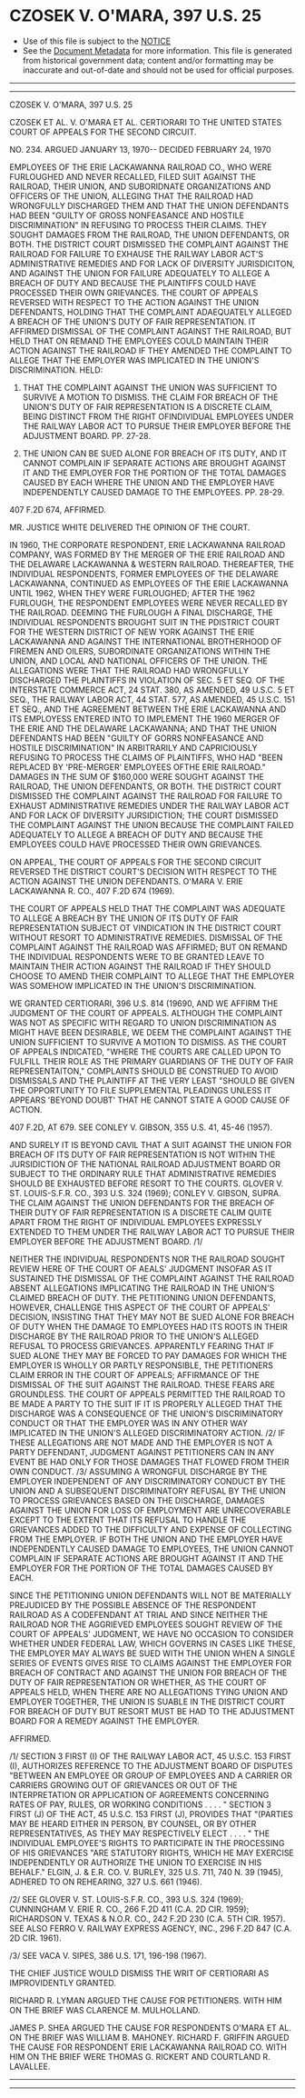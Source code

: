 ---
---

# CZOSEK V. O'MARA, 397 U.S. 25

* Use of this file is subject to the [NOTICE](https://github.com/publicdocs/notice/blob/master/NOTICE)
* See the [Document Metadata](../../../) for more information.
  This file is generated from historical government data; content and/or formatting may be inaccurate and out-of-date and should not be used for official purposes.

----------
----------

CZOSEK V. O'MARA, 397 U.S. 25

CZOSEK ET AL. V. O'MARA ET AL. CERTIORARI TO THE UNITED STATES COURT OF APPEALS FOR THE SECOND CIRCUIT.

NO. 234.  ARGUED JANUARY 13, 1970-- DECIDED FEBRUARY 24, 1970

EMPLOYEES OF THE ERIE LACKAWANNA RAILROAD CO., WHO WERE FURLOUGHED AND NEVER RECALLED, FILED SUIT AGAINST THE RAILROAD, THEIR UNION, AND SUBORIDNATE ORGANIZATIONS AND OFFICERS OF THE UNION, ALLEGING THAT THE RAILROAD HAD WRONGFULLY DISCHARGED THEM AND THAT THE UNION DEFENDANTS HAD BEEN "GUILTY OF GROSS NONFEASANCE AND HOSTILE DISCRIMINATION" IN REFUSING TO PROCESS THEIR CLAIMS.  THEY SOUGHT DAMAGES FROM THE RAILROAD, THE UNION DEFENDANTS, OR BOTH.  THE DISTRICT COURT DISMISSED THE COMPLAINT AGAINST THE RAILROAD FOR FAILURE TO EXHAUSE THE RAILWAY LABOR ACT'S ADMINISTRATIVE REMEDIES AND FOR LACK OF DIVERSITY JURISDICITON, AND AGAINST THE UNION FOR FAILURE ADEQUATELY TO ALLEGE A BREACH OF DUTY AND BECAUSE THE PLAINTIFFS COULD HAVE PROCESSED THEIR OWN GRIEVANCES.  THE COURT OF APPEALS REVERSED WITH RESPECT TO THE ACTION AGAINST THE UNION DEFENDANTS, HOLDING THAT THE COMPLAINT ADAEQUATELY ALLEGED A BREACH OF THE UNION'S DUTY OF FAIR REPRESENTATION.  IT AFFIRMED DISMISSAL OF THE COMPLAINT AGAINST THE RAILROAD, BUT HELD THAT ON REMAND THE EMPLOYEES COULD MAINTAIN THEIR ACTION AGAINST THE RAILROAD IF THEY AMENDED THE COMPLAINT TO ALLEGE THAT THE EMPLOYER WAS IMPLICATED IN THE UNION'S DISCRIMINATION.  HELD:

1.  THAT THE COMPLAINT AGAINST THE UNION WAS SUFFICIENT TO SURVIVE A MOTION TO DISMISS.  THE CLAIM FOR BREACH OF THE UNION'S DUTY OF FAIR REPRESENTATION IS A DISCRETE CLAIM, BEING DISTINCT FROM THE RIGHT OFINDIVIDUAL EMPLOYEES UNDER THE RAILWAY LABOR ACT TO PURSUE THEIR EMPLOYER BEFORE THE ADJUSTMENT BOARD.  PP. 27-28.

2.  THE UNION CAN BE SUED ALONE FOR BREACH OF ITS DUTY, AND IT CANNOT COMPLAIN IF SEPARATE ACTIONS ARE BROUGHT AGAINST IT AND THE EMPLOYER FOR THE PORTION OF THE TOTAL DAMAGES CAUSED BY EACH WHERE THE UNION AND THE EMPLOYER HAVE INDEPENDENTLY CAUSED DAMAGE TO THE EMPLOYEES.  PP. 28-29.

407 F.2D 674, AFFIRMED.

MR. JUSTICE WHITE DELIVERED THE OPINION OF THE COURT.

IN 1960, THE CORPORATE RESPONDENT, ERIE LACKAWANNA RAILROAD COMPANY, WAS FORMED BY THE MERGER OF THE ERIE RAILROAD AND THE DELAWARE LACKAWANNA & WESTERN RAILROAD.  THEREAFTER, THE INDIVIDUAL RESPONDENTS, FORMER EMPLOYEES OF THE DELAWARE LACKAWANNA, CONTINUED AS EMPLOYEES OF THE ERIE LACKAWANNA UNTIL 1962, WHEN THEY WERE FURLOUGHED; AFTER THE 1962 FURLOUGH, THE RESPONDENT EMPLOYEES WERE NEVER RECALLED BY THE RAILROAD.  DEEMING THE FURLOUGH A FINAL DISCHARGE, THE INDIVIDUAL RESPONDENTS BROUGHT SUIT IN THE PDISTRICT COURT FOR THE WESTERN DISTRICT OF NEW YORK AGAINST THE ERIE LACKAWANNA AND AGAINST THE INTERNATIONAL BROTHERHOOD OF FIREMEN AND OILERS, SUBORDINATE ORGANIZATIONS WITHIN THE UNION, AND LOCAL AND NATIONAL OFFICERS OF THE UNION.  THE ALLEGATIONS WERE THAT THE RAILROAD HAD WRONGFULLY DISCHARGED THE PLAINTIFFS IN VIOLATION OF SEC. 5 ET SEQ. OF THE INTERSTATE COMMERCE ACT, 24 STAT. 380, AS AMENDED, 49 U.S.C. 5 ET SEQ., THE RAILWAY LABOR ACT, 44 STAT. 577, AS AMENDED, 45 U.S.C. 151 ET SEQ., AND THE AGREEMENT BETWEEN THE ERIE LACKAWANNA AND ITS EMPLOYESS ENTERED INTO TO IMPLEMENT THE 1960 MERGER OF THE ERIE AND THE DELAWARE LACKAWANNA; AND THAT THE UNION DEFENDANTS HAD BEEN "GUILTY OF GORRS NONFEASANCE AND HOSTILE DISCRIMINATION" IN ARBITRARILY AND CAPRICIOUSLY REFUSING TO PROCESS THE CLAIMS OF PLAINTIFFS, WHO HAD "BEEN REPLACED BY 'PRE-MERGER' EMPLOYEES OFTHE ERIE RAILROAD."  DAMAGES IN THE SUM OF $160,000 WERE SOUGHT AGAINST THE RAILROAD, THE UNION DEFENDANTS, OR BOTH.  THE DISTRICT COURT DISMISSED THE COMPLAINT AGAINST THE RAILROAD FOR FAILURE TO EXHAUST ADMINISTRATIVE REMEDIES UNDER THE RAILWAY LABOR ACT AND FOR LACK OF DIVERSITY JURSIDICTION; THE COURT DISMISSED THE COMPLAINT AGAINST THE UNION BECAUSE THE COMPLAINT FAILED ADEQUATELY TO ALLEGE A BREACH OF DUTY AND BECAUSE THE EMPLOYEES COULD HAVE PROCESSED THEIR OWN GRIEVANCES.

ON APPEAL, THE COURT OF APPEALS FOR THE SECOND CIRCUIT REVERSED THE DISTRICT COURT'S DECISION WITH RESPECT TO THE ACTION AGAINST THE UNION DEFENDANTS.  O'MARA V. ERIE LACKAWANNA R. CO., 407 F.2D 674 (1969).

THE COURT OF APPEALS HELD THAT THE COMPLAINT WAS ADEQUATE TO ALLEGE A BREACH BY THE UNION OF ITS DUTY OF FAIR REPRESENTATION SUBJECT OT VINDICATION IN THE DISTRICT COURT WITHOUT RESORT TO ADMINISTRATIVE REMEDIES.  DISMISSAL OF THE COMPLAINT AGAINST THE RAILROAD WAS AFFIRMED; BUT ON REMAND THE INDIVIDUAL RESPONDENTS WERE TO BE GRANTED LEAVE TO MAINTAIN THEIR ACTION AGAINST THE RAILROAD IF THEY SHOULD CHOOSE TO AMEND THEIR COMPLAINT TO ALLEGE THAT THE EMPLOYER WAS SOMEHOW IMPLICATED IN THE UNION'S DISCRIMINATION.

WE GRANTED CERTIORARI, 396 U.S. 814 (19690, AND WE AFFIRM THE JUDGMENT OF THE COURT OF APPEALS.  ALTHOUGH THE COMPLAINT WAS NOT AS SPECIFIC WITH REGARD TO UNION DISCRIMINATION AS MIGHT HAVE BEEN DESIRABLE, WE DEEM THE COMPLAINT AGAINST THE UNION SUFFICIENT TO SURVIVE A MOTION TO DISMISS.  AS THE COURT OF APPEALS INDICATED, "WHERE THE COURTS ARE CALLED UPON TO FULFILL THEIR ROLE AS THE PRIMARY GUARDIANS OF THE DUTY OF FAIR REPRESENTAITON," COMPLAINTS SHOULD BE CONSTRUED TO AVOID DISMISSALS AND THE PLAINTIFF AT THE VERY LEAST "SHOULD BE GIVEN THE OPPORTUNITY TO FILE SUPPLEMENTAL PLEADINGS UNLESS IT APPEARS 'BEYOND DOUBT' THAT HE CANNOT STATE A GOOD CAUSE OF ACTION.

407 F.2D, AT 679.  SEE CONLEY V. GIBSON, 355 U.S. 41, 45-46 (1957).

AND SURELY IT IS BEYOND CAVIL THAT A SUIT AGAINST THE UNION FOR BREACH OF ITS DUTY OF FAIR REPRESENTATION IS NOT WITHIN THE JURSIDICTION OF THE NATIONAL RAILROAD ADJUSTMENT BOARD OR SUBJECT TO THE ORDINARY RULE THAT ADMINISTRATIVE REMEDIES SHOULD BE EXHAUSTED BEFORE RESORT TO THE COURTS.  GLOVER V. ST. LOUIS-S.F.R. CO., 393 U.S. 324 (1969); CONLEY V. GIBSON, SUPRA.  THE CLAIM AGAINST THE UNION DEFENDANTS FOR THE BREACH OF THEIR DUTY OF FAIR REPRESENTATION IS A DISCRETE CALIM QUITE APART FROM THE RIGHT OF INDIVIDUAL EMPLOYEES EXPRESSLY EXTENDED TO THEM UNDER THE RAILWAY LABOR ACT TO PURSUE THEIR EMPLOYER BEFORE THE ADJUSTMENT BOARD.  /1/

NEITHER THE INDIVIDUAL RESPONDENTS NOR THE RAILROAD SOUGHT REVIEW HERE OF THE COURT OF AEALS' JUDGMENT INSOFAR AS IT SUSTAINED THE DISMISSAL OF THE COMPLAINT AGAINST THE RAILROAD ABSENT ALLEGATIONS IMPLICATING THE RAILROAD IN THE UNION'S CLAIMED BREACH OF DUTY.  THE PETITIONING UNION DEFENDANTS, HOWEVER, CHALLENGE THIS ASPECT OF THE COURT OF APPEALS' DECISION, INSISTING THAT THEY MAY NOT BE SUED ALONE FOR BREACH OF DUTY WHEN THE DAMAGE TO EMPLOYEES HAD ITS ROOTS IN THEIR DISCHARGE BY THE RAILROAD PRIOR TO THE UNION'S ALLEGED REFUSAL TO PROCESS GRIEVANCES.  APPARENTLY FEARING THAT IF SUED ALONE THEY MAY BE FORCED TO PAY DAMAGES FOR WHICH THE EMPLOYER IS WHOLLY OR PARTLY RESPONSIBLE, THE PETITIONERS CLAIM ERROR IN THE COURT OF APPEALS; AFFIRMANCE OF THE DISMISSAL OF THE SUIT AGAINST THE RAILROAD.  THESE FEARS ARE GROUNDLESS.  THE COURT OF APPEALS PERMITTED THE RAILROAD TO BE MADE A PARTY TO THE SUIT IF IT IS PROPERLY ALLEGED THAT THE DISCHARGE WAS A CONSEQUENCE OF THE UNION'S DISCRIMINATORY CONDUCT OR THAT THE EMPLOYER WAS IN ANY OTHER WAY IMPLICATED IN THE UNION'S ALLEGED DISCRIMINATORY ACTION.  /2/  IF THESE ALLEGATIONS ARE NOT MADE AND THE EMPLOYER IS NOT A PARTY DEFENDANT, JUDGMENT AGAINST PETITIONERS CAN IN ANY EVENT BE HAD ONLY FOR THOSE DAMAGES THAT FLOWED FROM THEIR OWN CONDUCT.  /3/  ASSUMING A WRONGFUL DISCHARGE BY THE EMPLOYER INDEPENDENT OF ANY DISCRIMINATORY CONDUCT BY THE UNION AND A SUBSEQUENT DISCRIMINATORY REFUSAL BY THE UNION TO PROCESS GRIEVANCES BASED ON THE DISCHARGE, DAMAGES AGAINST THE UNION FOR LOSS OF EMPLOYMENT ARE UNRECOVERABLE EXCEPT TO THE EXTENT THAT ITS REFUSAL TO HANDLE THE GRIEVANCES ADDED TO THE DIFFICULTY AND EXPENSE OF COLLECTING FROM THE EMPLOYER.  IF BOTH THE UNION AND THE EMPLOYER HAVE INDEPENDENTLY CAUSED DAMAGE TO EMPLOYEES, THE UNION CANNOT COMPLAIN IF SEPARATE ACTIONS ARE BROUGHT AGAINST IT AND THE EMPLOYER FOR THE PORTION OF THE TOTAL DAMAGES CAUSED BY EACH.

SINCE THE PETITIONING UNION DEFENDANTS WILL NOT BE MATERIALLY PREJUDICED BY THE POSSIBLE ABSENCE OF THE RESPONDENT RAILROAD AS A CODEFENDANT AT TRIAL AND SINCE NEITHER THE RAILROAD NOR THE AGGRIEVED EMPLOYEES SOUGHT REVIEW OF THE COURT OF APPEALS' JUDGMENT, WE HAVE NO OCCASION TO CONSIDER WHETHER UNDER FEDERAL LAW, WHICH GOVERNS IN CASES LIKE THESE, THE EMPLOYER MAY ALWAYS BE SUED WITH THE UNION WHEN A SINGLE SERIES OF EVENTS GIVES RISE TO CLAIMS AGAINST THE EMPLOYER FOR BREACH OF CONTRACT AND AGAINST THE UNION FOR BREACH OF THE DUTY OF FAIR REPRESENTATION OR WHETHER, AS THE COURT OF APPEALS HELD, WHEN THERE ARE NO ALLEGATIONS TYING UNION AND EMPLOYER TOGETHER, THE UNION IS SUABLE IN THE DISTRICT COURT FOR BREACH OF DUTY BUT RESORT MUST BE HAD TO THE ADJUSTMENT BOARD FOR A REMEDY AGAINST THE EMPLOYER.

AFFIRMED.

/1/  SECTION 3 FIRST (I) OF THE RAILWAY LABOR ACT, 45 U.S.C. 153 FIRST (I), AUTHORIZES REFERENCE TO THE ADJUSTMENT BOARD OF DISPUTES "BETWEEN AN EMPLOYEE OR GROUP OF EMPLOYEES AND A CARRIER OR CARRIERS GROWING OUT OF GRIEVANCES OR OUT OF THE INTERPRETATION OR APPLICATION OF AGREEMENTS CONCERNING RATES OF PAY, RULES, OR WORKING CONDITIONS . . . . "  SECTION 3 FIRST (J) OF THE ACT, 45 U.S.C. 153 FIRST (J), PROVIDES THAT "(PARTIES MAY BE HEARD EITHER IN PERSON, BY COUNSEL, OR BY OTHER REPRESENTATIVES, AS THEY MAY RESPECTIVELY ELECT . . . . "  THE INDIVIDUAL EMPLOYEE'S RIGHTS TO PARTICIPATE IN THE PROCESSING OF HIS GRIEVANCES "ARE STATUTORY RIGHTS, WHICH HE MAY EXERCISE INDEPENDENTLY OR AUTHORIZE THE UNION TO EXERCISE IN HIS BEHALF."  ELGIN, J. & E.R. CO. V. BURLEY, 325 U.S. 711, 740 N. 39 (1945), ADHERED TO ON REHEARING, 327 U.S. 661 (1946).

/2/  SEE GLOVER V. ST. LOUIS-S.F.R. CO., 393 U.S. 324 (1969); CUNNINGHAM V. ERIE R. CO., 266 F.2D 411 (C.A. 2D CIR. 1959); RICHARDSON V. TEXAS & N.O.R. CO., 242 F.2D 230 (C.A. 5TH CIR. 1957).  SEE ALSO FERRO V. RAILWAY EXPRESS AGENCY, INC., 296 F.2D 847 (C.A. 2D CIR. 1961).

/3/  SEE VACA V. SIPES, 386 U.S. 171, 196-198 (1967).

THE CHIEF JUSTICE WOULD DISMISS THE WRIT OF CERTIORARI AS IMPROVIDENTLY GRANTED.

RICHARD R. LYMAN ARGUED THE CAUSE FOR PETITIONERS.  WITH HIM ON THE BRIEF WAS CLARENCE M. MULHOLLAND.

JAMES P. SHEA ARGUED THE CAUSE FOR RESPONDENTS O'MARA ET AL. ON THE BRIEF WAS WILLIAM B. MAHONEY.  RICHARD F. GRIFFIN ARGUED THE CAUSE FOR RESPONDENT ERIE LACKAWANNA RAILROAD CO. WITH HIM ON THE BRIEF WERE THOMAS G. RICKERT AND COURTLAND R. LAVALLEE.


----------
----------

